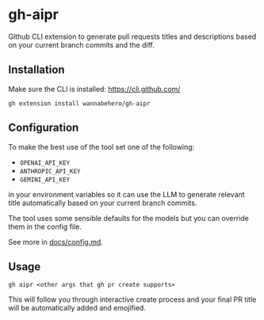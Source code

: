 # gh-aipr

Github CLI extension to generate pull requests titles and descriptions
based on your current branch commits and the diff.

## Installation

Make sure the CLI is installed: https://cli.github.com/

```
gh extension install wannabehero/gh-aipr
```

## Configuration

To make the best use of the tool set one of the following:
- `OPENAI_API_KEY`
- `ANTHROPIC_API_KEY`
- `GEMINI_API_KEY`

in your environment variables so it can use the LLM
to generate relevant title automatically
based on your current branch commits.

The tool uses some sensible defaults for the models
but you can override them in the config file.

See more in [docs/config.md](docs/config.md).

## Usage

```
gh aipr <other args that gh pr create supports>
```

This will follow you through interactive create process
and your final PR title will be automatically added and emojified.

